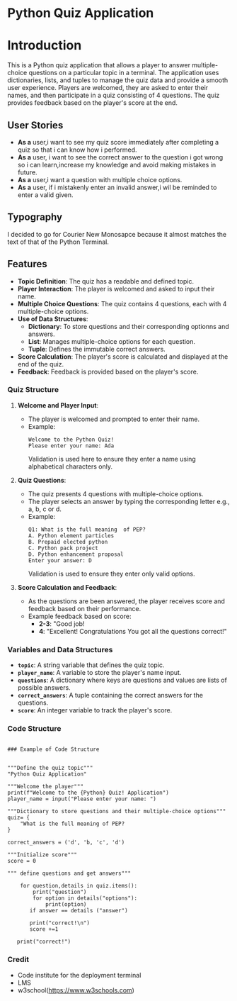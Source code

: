 
# Python Quiz Application

# Introduction
This is a Python quiz application that allows a player to answer multiple-choice questions on a particular topic in a terminal. The application uses dictionaries, lists, and tuples to manage the quiz data and provide a smooth user experience. Players are welcomed, they are asked to enter their names, and then participate in a quiz consisting of 4 questions. The quiz provides feedback based on the player's score at the end. 

## User Stories

- **As a** user,i want to see my quiz score immediately after completing a quiz so that i can know how i performed.
- **As a** user, i want to see the correct answer to the question i got wrong so i can learn,increase my knowledge and avoid making mistakes in future.
- **As a** user,i want a question with multiple choice options.
- **As a** user, if i mistakenly enter an invalid answer,i wil be reminded to enter a valid given. 
## Typography

I decided to go for Courier New Monosapce because it almost matches the text of that of the Python Terminal.


## Features

- **Topic Definition**: The quiz has a readable and defined topic.
- **Player Interaction**: The player is welcomed and asked to input their name.
- **Multiple Choice Questions**: The quiz contains 4 questions, each with 4 multiple-choice options.
- **Use of Data Structures**:
  - **Dictionary**: To store questions and their corresponding optionns and answers.
  - **List**:  Manages multiple-choice options for each question.
  - **Tuple**: Defines the immutable correct answers.
- **Score Calculation**: The player's score is calculated and displayed at the end of the quiz.
- **Feedback**: Feedback is provided based on the player's score.
### Quiz Structure

1. **Welcome and Player Input**:
    - The player is welcomed and prompted to enter their name.
    - Example:
      ```
      Welcome to the Python Quiz!
      Please enter your name: Ada
      ```
      Validation is used here to ensure they enter a name using alphabetical characters only.

2. **Quiz Questions**:
    - The quiz presents 4 questions with multiple-choice options.
    - The player selects an answer by typing the corresponding letter e.g., a, b, c or d.
    - Example:
      ```
      Q1: What is the full meaning  of PEP?
      A. Python element particles
      B. Prepaid elected python
      C. Python pack project
      D. Python enhancement proposal
      Enter your answer: D
      ```
      Validation is used to ensure they enter only valid options.

3. **Score Calculation and Feedback**:
    - As the questions are been answered, the player receives  score and feedback based on their performance.
    - Example feedback based on score:
      - **2-3**: "Good job! 
      - **4**: "Excellent! Congratulations You got all the questions correct!"

### Variables and Data Structures

- **`topic`**: A string variable that defines the quiz topic.
- **`player_name`**: A variable to store the player's name input.
- **`questions`**: A dictionary where keys are questions and values are lists of possible answers.
- **`correct_answers`**: A tuple containing the correct answers for the questions.
- **`score`**: An integer variable to track the player's score.


### Code Structure
```

### Example of Code Structure


"""Define the quiz topic"""
"Python Quiz Application"

"""Welcome the player"""
print(f"Welcome to the {Python} Quiz! Application")
player_name = input("Please enter your name: ")

"""Dictionary to store questions and their multiple-choice options"""
quiz= {
    "What is the full meaning of PEP?
}

correct_answers = ('d', 'b, 'c', 'd')

"""Initialize score"""
score = 0

""" define questions and get answers"""

    for question,details in quiz.items():
        print("question")
        for option in details("options"):
            print(option)
       if answer == details ("answer")

       print("correct!\n")
       score +=1
```
       
       print("correct!")

###  Credit 

- Code institute for the deployment terminal
- LMS
- w3school(https://www.w3schools.com)

        
